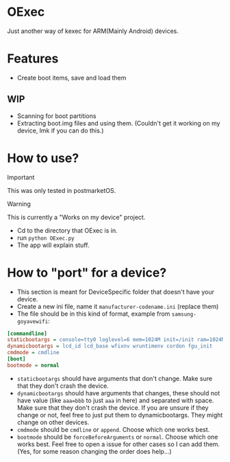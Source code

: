 # OExec
Just another way of kexec for ARM(Mainly Android) devices.

# Features
* Create boot items, save and load them

## WIP
* Scanning for boot partitions
* Extracting boot.img files and using them. (Couldn't get it working on my device, lmk if you can do this.)

# How to use?
> [!IMPORTANT]  
> This was only tested in postmarketOS.

> [!WARNING]  
> This is currently a "Works on my device" project.

* Cd to the directory that OExec is in.
* run `python OExec.py`
* The app will explain stuff.

# How to "port" for a device?
* This section is meant for DeviceSpecific folder that doesn't have your device.
* Create a new ini file, name it `manufacturer-codename.ini` (replace them)
* The file should be in this kind of format, example from `samsung-goyavewifi`:
```ini
[commandline]
staticbootargs = console=tty0 loglevel=6 mem=1024M init=/init ram=1024M
dynamicbootargs = lcd_id lcd_base wfixnv wruntimenv cordon fgu_init
cmdmode = cmdline
[boot]
bootmode = normal
```
* `staticbootargs` should have arguments that don't change. Make sure that they don't crash the device.
* `dynamicbootargs` should have arguments that changes, these should not have value (like `aaa=bbb` to just `aaa` in here) and separated with space. Make sure that they don't crash the device. If you are unsure if they change or not, feel free to just put them to dynamicbootargs. They might change on other devices.
* `cmdmode` should be `cmdline` or `append`. Choose which one works best.
* `bootmode` should be `forceBeforeArguments` or `normal`. Choose which one works best. Feel free to open a issue for other cases so I can add them. (Yes, for some reason changing the order does help...)